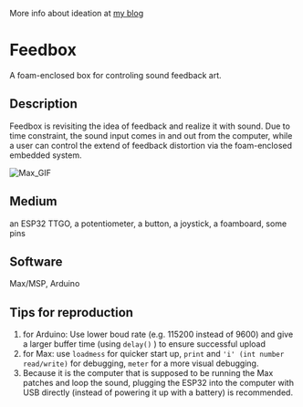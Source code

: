More info about ideation at [my blog](https://hannahz.vercel.app/creative-embedded-sound)


# Feedbox
A foam-enclosed box for controling sound feedback art. 

## Description

Feedbox is revisiting the idea of feedback and realize it with sound. Due to time constraint, the sound input comes in and out from the computer, while a user can control the extend of feedback distortion via the foam-enclosed embedded system.

![Max_GIF](https://user-images.githubusercontent.com/83347817/157151461-7a0bbc41-bd8e-4a2b-970c-3e0c1db8218a.gif)

## Medium
an ESP32 TTGO, a potentiometer, a button, a joystick, a foamboard, some pins

## Software
Max/MSP, Arduino

## Tips for reproduction

1. for Arduino: Use lower boud rate (e.g. 115200 instead of 9600) and give a larger buffer time (using `delay()` ) to ensure successful upload
2. for Max: use `loadmess` for quicker start up, `print` and `'i' (int number read/write)` for debugging, `meter` for a more visual debugging.
3. Because it is the computer that is supposed to be running the Max patches and loop the sound, plugging the ESP32 into the computer with USB directly (instead of powering it up with a battery) is recommended.
